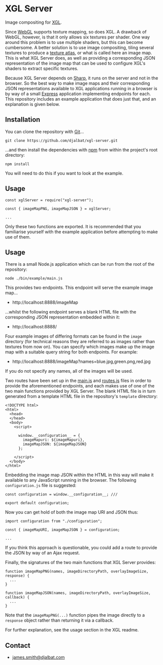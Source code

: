 # XGL Server

Image compositing for [XGL](https://github.com/djalbat/xgl).

Since [WebGL](https://developer.mozilla.org/en-US/docs/Web/API/WebGL_API) supports texture mapping, so does XGL. A drawback of WebGL, however, is that it only allows six textures per shader. One way around this problem is to use multiple shaders, but this can become cumbersome. A better solution is to use image compositing, tiling several textures to produce a [texture atlas](https://en.wikipedia.org/wiki/Texture_atlas), or what is called here an image map. This is what XGL Server does, as well as providing a corresponding JSON representation of the image map that can be used to configure XGL's shaders to extract specific textures.

Because XGL Server depends on [Sharp](http://sharp.pixelplumbing.com/), it runs on the server and not in the browser. So the best way to make image maps and their corresponding JSON representations available to XGL applications running in a browser is by way of a small [Express](https://expressjs.com/) application implementing endpoints for each. This repository includes an example application that does just that, and an explanation is given below.

## Installation

You can clone the repository with [Git](https://git-scm.com/)...

    git clone https://github.com/djalbat/xgl-server.git

...and then install the dependencies with [npm](https://www.npmjs.com/) from within the project's root directory:

    npm install

You will need to do this if you want to look at the example.

## Usage

```
const xglServer = require("xgl-server");

const { imageMapPNG, imageMapJSON } = xglServer;

...
```
Only these two functions are exported. It is recommended that you familiarise yourself with the example application before attempting to make use of them.

## Usage

There is a small Node.js application which can be run from the root of the repository:

    node ./bin/example/main.js

This provides two endpoints. This endpoint will serve the example image map...

* http://localhost:8888/imageMap

...whilst the following endpoint serves a blank HTML file with the corresponding JSON representation embedded within it:

* http://localhost:8888/

Four example images of differing formats can be found in the `image` directory (for technical reasons they are referred to as images rather than textures from now on). You can specify which images make up the image map with a suitable query string for both endpoints. For example:

* http://localhost:8888/imageMap?names=blue.jpg,green.png,red.jpg

If you do not specify any names, all of the images will be used.

Two routes have been set up in the [main.js](https://github.com/djalbat/xgl-server/blob/master/bin/main.js) and [routes.js](https://github.com/djalbat/xgl-server/blob/master/bin/routes.js) files in order to provide the aforementioned endpoints, and each makes use of one of the two main functions provided by XGL Server. The blank HTML file is in turn generated from a template HTML file in the repository's `template` directory:

```
<!DOCTYPE html>
<html>
  <head>
  </head>
  <body>
    <script>

      window.__configuration__ = {
        imageMapuri: ${imageMapuri},
        imageMapJSON: ${imageMapJSON}
      };

    </script>
  </body>
</html>
```

Embedding the image map JSON within the HTML in this way will make it available to any JavaScript running in the browser. The following `configuration.js` file is suggested:

```
const configuration = window.__configuration__; ///

export default configuration;
```

Now you can get hold of both the image map URI and JSON thus:

```
import configuration from "./configuration";

const { imageMapURI, imageMapJSON } = configuration;

...
```

If you think this approach is questionable, you could add a route to provide the JSON by way of an Ajax request.

Finally, the signatures of the two main functions that XGL Server provides:

```
function imageMapPNG(names, imageDirectoryPath, overlayImageSize, response) {
  ...
}

function imageMapJSON(names, imageDirectoryPath, overlayImageSize, callback) {
  ...
}
```
Note that the `imageMapPNG(...)` function pipes the image directly to a `response` object rather than returning it via a callback.

For further explanation, see the usage section in the XGL readme.

## Contact

- james.smith@djalbat.com
